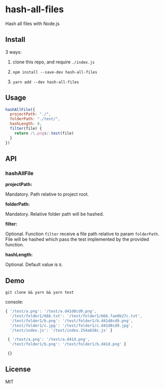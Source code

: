 # hash-all-files

Hash all files with Node.js

## Install

3 ways:

1. clone this repo, and require `./index.js`

2. `npm install --save-dev hash-all-files`

3. `yarn add --dev hash-all-files`

## Usage

```js
hashAllFile({
  projectPath: "./",
  folderPath: "./test/",
  hashLength: 8,
  filter(file) {
    return /\.png$/.test(file)
  }
})
```

## API

### hashAllFile

**projectPath:**

Mandatory.
Path relative to project root.

**folderPath:**

Mandatory.
Relative folder path will be hashed.

**filter:**

Optional.
Function `filter` receive a file path relative to param `folderPath`. File will be hashed which pass the test implemented by the provided function.

**hashLength:**

Optional.
Default value is `8`.

## Demo

`git clone && yarn && yarn test`

console:

```js
{ '/test/a.png': '/test/a.d41d8cd9.png',
  '/test/folder1/666.txt': '/test/folder1/666.fae0b27c.txt',
  '/test/folder1/b.png': '/test/folder1/b.d41d8cd9.png',
  '/test/folder1/c.jpg': '/test/folder1/c.d41d8cd9.jpg',
  '/test/index.js': '/test/index.254a638c.js' }

 { '/test/a.png': '/test/a.d41d.png',
  '/test/folder1/b.png': '/test/folder1/b.d41d.png' }

 {}
```

## License

MIT
